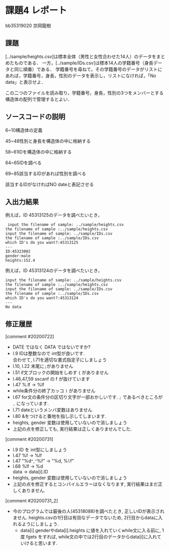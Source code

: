 # 課題4 レポート

bb35319020 京岡龍樹
## 課題

[../sample/heights.csv]は標本全体（男性と女性合わせた14人）のデータをまとめたものである．
一方，[../sample/IDs.csv]は標本14人の学籍番号（身長データと同じ順番）である．
学籍番号を尋ねて，その学籍番号のデータがリストにあれば，学籍番号，身長，性別のデータを表示し，リストになければ，「No data」と表示せよ．

この二つのファイルを読み取り，学籍番号，身長，性別の3つをメンバーとする構造体の配列で管理するとよい．

## ソースコードの説明
6~10構造体の定義

45~48性別と身長を構造体の中に格納する

58~61IDを構造体の中に格納する

64~65IDを調べる

69~85該当するIDがあれば性別を調べる

該当するIDがなければNO dateと表記させる

## 入出力結果

例えば，ID 45313125のデータを調べたいとき，

```
 input the filename of sample: ../sample/heights.csv
the filename of sample :../sample/heights.csv
input the filename of sample: ../sample/IDs.csv
the filename of sample :../sample/IDs.csv
which ID's do you want?:45313125
---
ID:45323002
gender:male
heights:152.4
```

例えば，ID 45313124のデータを調べたいとき，

```
input the filename of sample: ../sample/heights.csv
the filename of sample :../sample/heights.csv
input the filename of sample: ../sample/IDs.csv
the filename of sample :../sample/IDs.csv
which ID's do you want?:45313124
---
No data
```

## 修正履歴
[comment #20200722]
- DATE ではなく DATA ではないですか?
- l.9 IDは整数なので int型が良いです.  
合わせて, l.71を適切な書式指定子にしましょう
- l.10, l.22 末尾に`;`がありません
- l.51 if文ブロックの開始をしめす `{` がありません
- l.46,47,59 sscanf の f が抜けています
- l.47 %.lf -> %lf
- while条件分の終了カッコ `)` がありません
- l.67 for文の条件分の区切り文字が一部おかしいです. `;` であるべきところが `,` になっています. 
- l.71 dateというメンバ変数はありません
- l.80 &をつけると番地を指し示してしまいます. 
- heights, gender 変数は使用していないので消しましょう
- 上記の点を修正しても, 実行結果は正しくありませんでした. 

[comment #20200731]
- l.9 ID を int型にしましょう
- l.47 %f -> %lf  
- l.47 "%d`"`,`"`%f" -> "%d, %`l`f"
- l.68 %lf -> %d  
data -> data[i].ID
- heights, gender 変数は使用していないので消しましょう
- 上記の点を修正するとコンパイルエラーはなくなります, 実行結果はまだ正しくありません.

[comment #20200731_2]
- 今のプログラムでは最後の人(45318088)を調べたとき, 正しいIDが表示されません. heights.csvの1行目は有効なデータでないため, 2行目からdataに入れるようにしましょう.  
    - data[i].genderやdata[i].heights に値を入れていくwhile文に入る前に, 1度 fgets をすれば, while文の中では2行目のデータからdata[i]に入れていけると思います. 
    
